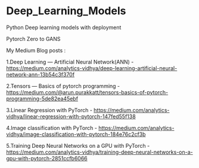 # Deep_Learning_Models
Python Deep learning models with deployment 

Pytorch Zero to GANS

My Medium Blog posts :

1.Deep Learning — Artificial Neural Network(ANN) - https://medium.com/analytics-vidhya/deep-learning-artificial-neural-network-ann-13b54c3f370f

2.Tensors — Basics of pytorch programming - https://medium.com/@arun.purakkatt/tensors-basics-of-pytorch-programming-5de82ea45ebf

3.Linear Regression with PyTorch - https://medium.com/analytics-vidhya/linear-regression-with-pytorch-147fed55f138

4.Image classification with PyTorch - https://medium.com/analytics-vidhya/image-classification-with-pytorch-184e76c2cf3b

5.Training Deep Neural Networks on a GPU with PyTorch - https://medium.com/analytics-vidhya/training-deep-neural-networks-on-a-gpu-with-pytorch-2851ccfb6066

